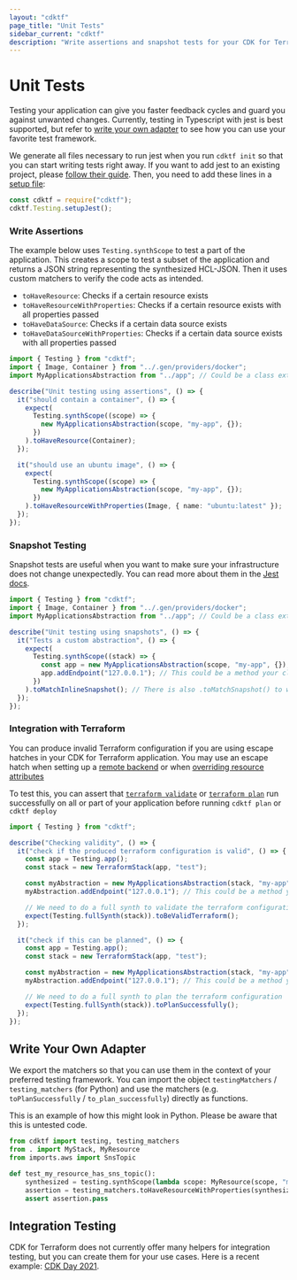 ```yaml
---
layout: "cdktf"
page_title: "Unit Tests"
sidebar_current: "cdktf"
description: "Write assertions and snapshot tests for your CDK for Terraform application."
---
```


# Unit Tests

Testing your application can give you faster feedback cycles and guard you against unwanted changes. Currently, testing in Typescript with jest is best supported, but refer to [write your own adapter](#write-your-own-adapter) to see how you can use your favorite test framework.

We generate all files necessary to run jest when you run `cdktf init` so that you can start writing tests right away. If you want to add jest to an existing project, please [follow their guide](https://jestjs.io/docs/getting-started). Then, you need to add these lines in a [setup file](https://jestjs.io/docs/configuration#setupfiles-array):

```js
const cdktf = require("cdktf");
cdktf.Testing.setupJest();
```

### Write Assertions

The example below uses `Testing.synthScope` to test a part of the application. This creates a scope to test a subset of the application and returns a JSON string representing the synthesized HCL-JSON. Then it uses custom matchers to verify the code acts as intended.

- `toHaveResource`: Checks if a certain resource exists
- `toHaveResourceWithProperties`: Checks if a certain resource exists with all properties passed
- `toHaveDataSource`: Checks if a certain data source exists
- `toHaveDataSourceWithProperties`: Checks if a certain data source exists with all properties passed

```ts
import { Testing } from "cdktf";
import { Image, Container } from "../.gen/providers/docker";
import MyApplicationsAbstraction from "../app"; // Could be a class extending from cdktf.Resource

describe("Unit testing using assertions", () => {
  it("should contain a container", () => {
    expect(
      Testing.synthScope((scope) => {
        new MyApplicationsAbstraction(scope, "my-app", {});
      })
    ).toHaveResource(Container);
  });

  it("should use an ubuntu image", () => {
    expect(
      Testing.synthScope((scope) => {
        new MyApplicationsAbstraction(scope, "my-app", {});
      })
    ).toHaveResourceWithProperties(Image, { name: "ubuntu:latest" });
  });
});
```

### Snapshot Testing

Snapshot tests are useful when you want to make sure your infrastructure does not change unexpectedly. You can read more about them in the [Jest docs](https://jestjs.io/docs/snapshot-testing).

```ts
import { Testing } from "cdktf";
import { Image, Container } from "../.gen/providers/docker";
import MyApplicationsAbstraction from "../app"; // Could be a class extending from cdktf.Resource

describe("Unit testing using snapshots", () => {
  it("Tests a custom abstraction", () => {
    expect(
      Testing.synthScope((stack) => {
        const app = new MyApplicationsAbstraction(scope, "my-app", {});
        app.addEndpoint("127.0.0.1"); // This could be a method your class exposes
      })
    ).toMatchInlineSnapshot(); // There is also .toMatchSnapshot() to write the snapshot to a file
  });
});
```

### Integration with Terraform

You can produce invalid Terraform configuration if you are using escape hatches in your CDK for Terraform application. You may use an escape hatch when setting up a [remote backend](/docs/cdktf/concepts/fundamentals/remote-backend.html) or when [overriding resource attributes](/docs/cdktf/concepts/fundamentals/providers.html#escape-hatch)

To test this, you can assert that [`terraform validate`](https://www.terraform.io/docs/cli/commands/validate.html) or [`terraform plan`](https://www.terraform.io/docs/cli/commands/plan.html) run successfully on all or part of your application before running `cdktf plan` or `cdktf deploy`

```ts
import { Testing } from "cdktf";

describe("Checking validity", () => {
  it("check if the produced terraform configuration is valid", () => {
    const app = Testing.app();
    const stack = new TerraformStack(app, "test");

    const myAbstraction = new MyApplicationsAbstraction(stack, "my-app", {});
    myAbstraction.addEndpoint("127.0.0.1"); // This could be a method your class exposes

    // We need to do a full synth to validate the terraform configuration
    expect(Testing.fullSynth(stack)).toBeValidTerraform();
  });

  it("check if this can be planned", () => {
    const app = Testing.app();
    const stack = new TerraformStack(app, "test");

    const myAbstraction = new MyApplicationsAbstraction(stack, "my-app", {});
    myAbstraction.addEndpoint("127.0.0.1"); // This could be a method your class exposes

    // We need to do a full synth to plan the terraform configuration
    expect(Testing.fullSynth(stack)).toPlanSuccessfully();
  });
});
```

## Write Your Own Adapter

We export the matchers so that you can use them in the context of your preferred testing framework. You can import the object `testingMatchers` / `testing_matchers` (for Python) and use the matchers (e.g. `toPlanSuccessfully` / `to_plan_successfully`) directly as functions.

This is an example of how this might look in Python. Please be aware that this is untested code.

```py
from cdktf import testing, testing_matchers
from . import MyStack, MyResource
from imports.aws import SnsTopic

def test_my_resource_has_sns_topic():
    synthesized = testing.synthScope(lambda scope: MyResource(scope, "my-resource", "my-param"))
    assertion = testing_matchers.toHaveResourceWithProperties(synthesized, SnsTopic)
    assert assertion.pass
```

## Integration Testing

CDK for Terraform does not currently offer many helpers for integration testing, but you can create them for your use cases. Here is a recent example: [CDK Day 2021](https://github.com/ansgarm/talk-cdkday-2021/tree/master/test).
